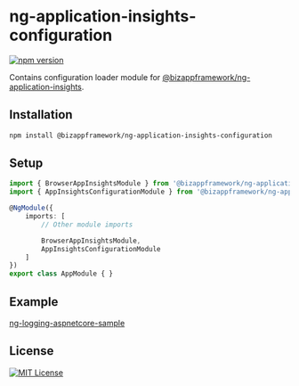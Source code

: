 ng-application-insights-configuration
=====================

[![npm version](https://badge.fury.io/js/%40bizappframework%2Fng-application-insights-configuration.svg)](https://badge.fury.io/js/%40bizappframework%2Fng-application-insights-configuration)

Contains configuration loader module for [@bizappframework/ng-application-insights](https://www.npmjs.com/package/@bizappframework/ng-application-insights).

Installation
---------------

```bash
npm install @bizappframework/ng-application-insights-configuration
```

Setup
---------------

```typescript
import { BrowserAppInsightsModule } from '@bizappframework/ng-application-insights';
import { AppInsightsConfigurationModule } from '@bizappframework/ng-application-insights-configuration';

@NgModule({    
    imports: [
        // Other module imports

        BrowserAppInsightsModule,
        AppInsightsConfigurationModule
    ]    
})
export class AppModule { }
```

Example
---------------

[ng-logging-aspnetcore-sample](https://github.com/BizAppFramework/ng-logging/tree/master/samples/ng-logging-aspnetcore-sample)

## License

[![MIT License](https://img.shields.io/badge/license-MIT-blue.svg?style=flat)](/LICENSE)